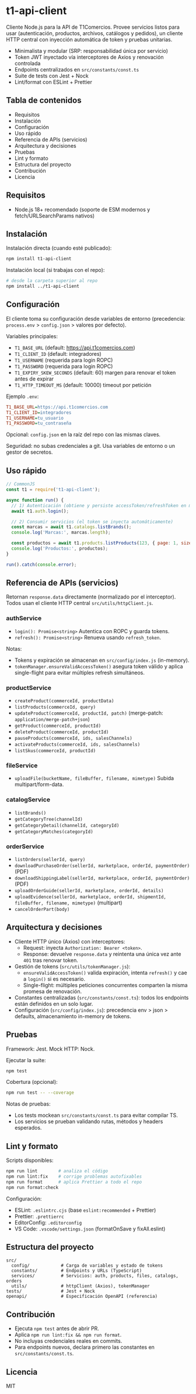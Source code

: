 <!-- t1-api-client/README.md -->

# t1-api-client

Cliente Node.js para la API de T1Comercios. Provee servicios listos para usar (autenticación, productos, archivos, catálogos y pedidos), un cliente HTTP central con inyección automática de token y pruebas unitarias.

- Minimalista y modular (SRP: responsabilidad única por servicio)
- Token JWT inyectado vía interceptores de Axios y renovación controlada
- Endpoints centralizados en `src/constants/const.ts`
- Suite de tests con Jest + Nock
- Lint/format con ESLint + Prettier

## Tabla de contenidos
- Requisitos
- Instalación
- Configuración
- Uso rápido
- Referencia de APIs (servicios)
- Arquitectura y decisiones
- Pruebas
- Lint y formato
- Estructura del proyecto
- Contribución
- Licencia

## Requisitos
- Node.js 18+ recomendado (soporte de ESM modernos y fetch/URLSearchParams nativos)

## Instalación
Instalación directa (cuando esté publicado):

```bash
npm install t1-api-client
```

Instalación local (si trabajas con el repo):

```bash
# desde la carpeta superior al repo
npm install ../t1-api-client
```

## Configuración
El cliente toma su configuración desde variables de entorno (precedencia: `process.env` > `config.json` > valores por defecto).

Variables principales:
- `T1_BASE_URL` (default: https://api.t1comercios.com)
- `T1_CLIENT_ID` (default: integradores)
- `T1_USERNAME` (requerida para login ROPC)
- `T1_PASSWORD` (requerida para login ROPC)
- `T1_EXPIRY_SKEW_SECONDS` (default: 60) margen para renovar el token antes de expirar
- `T1_HTTP_TIMEOUT_MS` (default: 10000) timeout por petición

Ejemplo `.env`:

```ini
T1_BASE_URL=https://api.t1comercios.com
T1_CLIENT_ID=integradores
T1_USERNAME=tu_usuario
T1_PASSWORD=tu_contraseña
```

Opcional: `config.json` en la raíz del repo con las mismas claves.

Seguridad: no subas credenciales a git. Usa variables de entorno o un gestor de secretos.

## Uso rápido
```js
// CommonJS
const t1 = require('t1-api-client');

async function run() {
  // 1) Autenticación (obtiene y persiste accessToken/refreshToken en memoria)
  await t1.auth.login();

  // 2) Consumir servicios (el token se inyecta automáticamente)
  const marcas = await t1.catalogs.listBrands();
  console.log('Marcas:', marcas.length);

  const productos = await t1.products.listProducts(123, { page: 1, size: 20 });
  console.log('Productos:', productos);
}

run().catch(console.error);
```

## Referencia de APIs (servicios)
Retornan `response.data` directamente (normalizado por el interceptor). Todos usan el cliente HTTP central `src/utils/httpClient.js`.

### authService
- `login(): Promise<string>` Autentica con ROPC y guarda tokens.
- `refresh(): Promise<string>` Renueva usando `refresh_token`.

Notas:
- Tokens y expiración se almacenan en `src/config/index.js` (in-memory).
- `tokenManager.ensureValidAccessToken()` asegura token válido y aplica single-flight para evitar múltiples refresh simultáneos.

### productService
- `createProduct(commerceId, productData)`
- `listProducts(commerceId, query)`
- `updateProduct(commerceId, productId, patch)` (merge-patch: `application/merge-patch+json`)
- `getProduct(commerceId, productId)`
- `deleteProduct(commerceId, productId)`
- `pauseProducts(commerceId, ids, salesChannels)`
- `activateProducts(commerceId, ids, salesChannels)`
- `listSkus(commerceId, productId)`

### fileService
- `uploadFile(bucketName, fileBuffer, filename, mimetype)` Subida multipart/form-data.

### catalogService
- `listBrands()`
- `getCategoryTree(channelId)`
- `getCategoryDetail(channelId, categoryId)`
- `getCategoryMatches(categoryId)`

### orderService
- `listOrders(sellerId, query)`
- `downloadPurchaseOrder(sellerId, marketplace, orderId, paymentOrder)` (PDF)
- `downloadShippingLabel(sellerId, marketplace, orderId, paymentOrder)` (PDF)
- `uploadOrderGuide(sellerId, marketplace, orderId, details)`
- `uploadEvidence(sellerId, marketplace, orderId, shipmentId, fileBuffer, filename, mimetype)` (multipart)
- `cancelOrderPart(body)`

## Arquitectura y decisiones
- Cliente HTTP único (Axios) con interceptores:
  - Request: inyecta `Authorization: Bearer <token>`.
  - Response: devuelve `response.data` y reintenta una única vez ante `401` tras renovar token.
- Gestión de tokens (`src/utils/tokenManager.js`):
  - `ensureValidAccessToken()` valida expiración, intenta `refresh()` y cae a `login()` si es necesario.
  - Single-flight: múltiples peticiones concurrentes comparten la misma promesa de renovación.
- Constantes centralizadas (`src/constants/const.ts`): todos los endpoints están definidos en un solo lugar.
- Configuración (`src/config/index.js`): precedencia env > json > defaults, almacenamiento in-memory de tokens.

## Pruebas
Framework: Jest. Mock HTTP: Nock.

Ejecutar la suite:

```bash
npm test
```

Cobertura (opcional):

```bash
npm run test -- --coverage
```

Notas de pruebas:
- Los tests mockean `src/constants/const.ts` para evitar compilar TS.
- Los servicios se prueban validando rutas, métodos y headers esperados.

## Lint y formato
Scripts disponibles:

```bash
npm run lint        # analiza el código
npm run lint:fix    # corrige problemas autofixables
npm run format      # aplica Prettier a todo el repo
npm run format:check
```

Configuración:
- ESLint: `.eslintrc.cjs` (base `eslint:recommended` + Prettier)
- Prettier: `.prettierrc`
- EditorConfig: `.editorconfig`
- VS Code: `.vscode/settings.json` (formatOnSave y fixAll.eslint)

## Estructura del proyecto

```
src/
  config/            # Carga de variables y estado de tokens
  constants/         # Endpoints y URLs (TypeScript)
  services/          # Servicios: auth, products, files, catalogs, orders
  utils/             # httpClient (Axios), tokenManager
tests/               # Jest + Nock
openapi/             # Especificación OpenAPI (referencia)
```

## Contribución
- Ejecuta `npm test` antes de abrir PR.
- Aplica `npm run lint:fix && npm run format`.
- No incluyas credenciales reales en commits.
- Para endpoints nuevos, declara primero las constantes en `src/constants/const.ts`.

## Licencia
MIT
